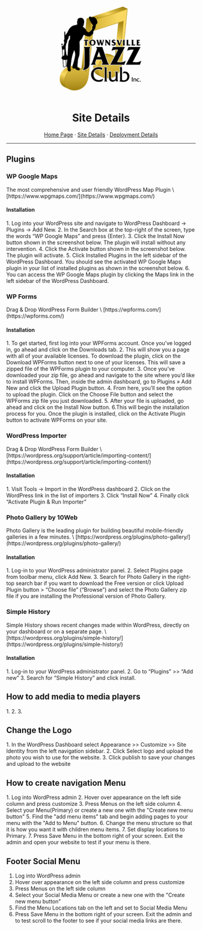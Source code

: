 <div align="center">
    <a href="https://github.com/cp3402-students/cp3402-2021-site-cp3402-2021-team04">
    <img src="documentationResources/TJC-Logo.jpg" alt="Logo" width="250" height="250">
    </a>

<h1>Site Details</h1>
  <p>
    <a href="#">Home Page</a> · <a href="#">Site Details</a> · <a href="#">Deployment Details</a>
  </p>
</div>
<hr/>

<h2>Plugins</h2>

<h3>WP Google Maps</h3>
The most comprehensive and user friendly WordPress Map Plugin \
[https://www.wpgmaps.com/](https://www.wpgmaps.com/)
<h4>Installation</h4>
1. Log into your WordPress site and navigate to WordPress Dashboard → Plugins → Add New.
2. In the Search box at the top-right of the screen, type the words “WP Google Maps” and press {Enter}.
3. Click the Install Now button shown in the screenshot below. The plugin will install without any intervention.
4. Click the Activate button shown in the screenshot below. The plugin will activate.
5. Click Installed Plugins in the left sidebar of the WordPress Dashboard. You should see the activated WP Google Maps plugin in your list of installed plugins as shown in the screenshot below.
6. You can access the WP Google Maps plugin by clicking the Maps link in the left sidebar of the WordPress Dashboard.


<h3>WP Forms</h3>
Drag & Drop WordPress Form Builder \
[https://wpforms.com/](https://wpforms.com/)
<h4>Installation</h4>
1. To get started, first log into your WPForms account. Once you’ve logged in, go ahead and click on the Downloads tab.
2. This will show you a page with all of your available licenses. To download the plugin, click on the Download WPForms button next to one of your licenses. This will save a zipped file of the WPForms plugin to your computer.
3. Once you’ve downloaded your zip file, go ahead and navigate to the site where you’d like to install WPForms. Then, inside the admin dashboard, go to Plugins » Add New and click the Upload Plugin button.
4. From here, you’ll see the option to upload the plugin. Click on the Choose File button and select the WPForms zip file you just downloaded.
5. After your file is uploaded, go ahead and click on the Install Now button.
6.This will begin the installation process for you. Once the plugin is installed, click on the Activate Plugin button to activate WPForms on your site.

<h3>WordPress Importer</h3>
Drag & Drop WordPress Form Builder \
[https://wordpress.org/support/article/importing-content/](https://wordpress.org/support/article/importing-content/)

<h4>Installation</h4>
1. Visit Tools -> Import in the WordPress dashboard
2. Click on the WordPress link in the list of importers
3. Click “Install Now” 
4. Finally click “Activate Plugin & Run Importer” 

<h3>Photo Gallery by 10Web</h3>
Photo Gallery is the leading plugin for building beautiful mobile-friendly galleries in a few minutes. \
[https://wordpress.org/plugins/photo-gallery/](https://wordpress.org/plugins/photo-gallery/)

<h4>Installation</h4>
1. Log-in to your WordPress administrator panel.
2. Select Plugins page from toolbar menu, click Add New.
3. Search for Photo Gallery in the right-top search bar if you want to download the Free version or click Upload Plugin button > “Choose file” (“Browse”) and select the Photo Gallery zip file if you are installing the Professional version of Photo Gallery.

<h3>Simple History</h3>
Simple History shows recent changes made within WordPress, directly on your dashboard or on a separate page. \
[https://wordpress.org/plugins/simple-history/](https://wordpress.org/plugins/simple-history/)

<h4>Installation</h4>
1. Log-in to your WordPress administrator panel.
2. Go to “Plugins” >> “Add new”
3. Search for “Simple History” and click install.

<h2>How to add media to media players</h2> <!--#TODO ADD MEDIA to MEDIA PLAYERS -->
1.
2.
3.

<h2>Change the Logo</h2>
1. In the WordPress Dashboard select Appearance >> Customize >> Site Identity from the left navigation sidebar.
2. Click Select logo and upload the photo you wish to use for the website.
3. Click publish to save your changes and upload to the website

<h2>How to create navigation Menu</h2>
1. Log into WordPress admin
2. Hover over appearance on the left side column and press customize
3. Press Menus on the left side column
4. Select your Menu(Primary) or create a new one with the "Create new menu button"
5. Find the "add menu items" tab and begin adding pages to your menu with the "Add to Menu" button.
6. Change the menu structure so that it is how you want it with children menu items.
7. Set display locations to Primary.
7. Press Save Menu in the bottom right of your screen. Exit the admin and open your website to test if your menu is there.

<h2>Footer Social Menu</h2>

1. Log into WordPress admin
2. Hover over appearance on the left side column and press customize
3. Press Menus on the left side column
4. Select your Social Media Menu or create a new one with the "Create new menu button"
5. Find the Menu Locations tab on the left and set to Social Media Menu
6. Press Save Menu in the bottom right of your screen. Exit the admin and to test scroll to the footer to see if your social media links are there.